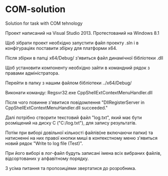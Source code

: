 COM-solution
============

Solution for task with COM tehnology

Проект написаний на Visual Studio 2013. Протестований на Windows 8.1

Щоб зібрати проект необхідно запустити файл проекту .sln і в конфігураціях поставити збірку для платформи х64.

Після збірки в папці x64/Debug/ з'явиться файл динамічної бібліотеки .dll

Щоб установити компоненту необхідно зайти в командний рядок з правами адміністратора.

Перейти в папку з нашим файлом бібліотеки ../x64/Debug/

Виконати команду: Regsvr32.exe CppShellExtContextMenuHandler.dll

Після чого повинне з'явитися повідомлення "DllRegisterServer in CppShellExtContextMenuHandler.dll succeeded."

Далі потрібно створити текстовий файл "log.txt", який має бути розміщений на диску С ("C:/log.txt"), для запису результатів.

Потім при виборі довільної кількості файлів(не включаючи папки) та натисненні на них правої кнопки миші в контекстному меню з'явиться новий рядок "Write to log file (Test)".

При його виборі в лог-файл будуть записані імена всіх вибраних файлів, відсортованих у алфавітному порядку.

З усіма питання та пропозиціями звертатися до розробника.

